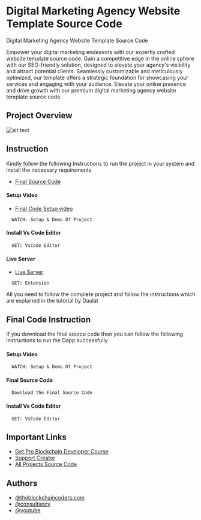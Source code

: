 # Digital Marketing Agency Website Template Source Code

Digital Marketing Agency Website Template Source Code

Empower your digital marketing endeavors with our expertly crafted website template source code. Gain a competitive edge in the online sphere with our SEO-friendly solution, designed to elevate your agency's visibility and attract potential clients. Seamlessly customizable and meticulously optimized, our template offers a strategic foundation for showcasing your services and engaging with your audience. Elevate your online presence and drive growth with our premium digital marketing agency website template source code.

## Project Overview

![alt text](https://www.daulathussain.com/wp-content/uploads/2024/05/digital_marketing_agency-website-template.png)

## Instruction

Kindly follow the following Instructions to run the project in your system and install the necessary requirements

- [Final Source Code](https://www.theblockchaincoders.com/sourceCode/digital-marketing-agency-website-template-source-code)

#### Setup Video

- [Final Code Setup video](https://youtu.be/ED9TeuNg7cw?si=ys0njDqr7aooLTCK)

```https://code.visualstudio.com/download
  WATCH: Setup & Demo Of Project
```

#### Install Vs Code Editor

```https://code.visualstudio.com/download
  GET: VsCode Editor
```

#### Live Server

- [Live Server](https://marketplace.visualstudio.com/items?itemName=ritwickdey.LiveServer)

```https://marketplace.visualstudio.com/items?itemName=ritwickdey.LiveServer
  GET: Extension
```

All you need to follow the complete project and follow the instructions which are explained in the tutorial by Daulat

## Final Code Instruction

If you download the final source code then you can follow the following instructions to run the Dapp successfully

#### Setup Video

```https://code.visualstudio.com/download
  WATCH: Setup & Demo Of Project
```

#### Final Source Code

```https://www.theblockchaincoders.com/SourceCode
  Download the Final Source Code
```

#### Install Vs Code Editor

```https://code.visualstudio.com/download
  GET: VsCode Editor
```

## Important Links

- [Get Pro Blockchain Developer Course](https://www.theblockchaincoders.com/pro-nft-marketplace)
- [Support Creator](https://bit.ly/Support-Creator)
- [All Projects Source Code](https://www.theblockchaincoders.com/SourceCode)

## Authors

- [@theblockchaincoders.com](https://www.theblockchaincoders.com/)
- [@consultancy](https://www.theblockchaincoders.com/consultancy)
- [@youtube](https://www.youtube.com/@daulathussain)
